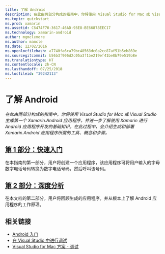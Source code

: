 ```yaml
---
title: 了解 Android
description: 在此由两部分构成的指南中，你将使用 Visual Studio for Mac 或 Visual Studio 生成第一个 Xamarin.Android 应用程序，并促进了解使用 Xamarin 进行 Android 应用程序开发的基础知识。 在此过程中，会介绍生成和部署 Xamarin.Android 应用程序所需的工具、概念和步骤。
ms.topic: quickstart
ms.prod: xamarin
ms.assetid: C6474F70-3617-46AD-93E8-BE66878EEC17
ms.technology: xamarin-android
author: mgmclemore
ms.author: mamcle
ms.date: 12/02/2016
ms.openlocfilehash: a7740fa6ca79bc48568dc0a2cc87af51b5eb869e
ms.sourcegitcommit: b56b3f906d2c05a3f1be219ef41be8b79e519b8e
ms.translationtype: HT
ms.contentlocale: zh-CN
ms.lasthandoff: 07/25/2018
ms.locfileid: "39242113"
---
```

# <a name="hello-android"></a>了解 Android

_在此由两部分构成的指南中，你将使用 Visual Studio for Mac 或 Visual Studio 生成第一个 Xamarin.Android 应用程序，并进一步了解使用 Xamarin 进行 Android 应用程序开发的基础知识。在此过程中，会介绍生成和部署 Xamarin.Android 应用程序所需的工具、概念和步骤。_

##  <a name="part-1-quickstartandroidget-startedhello-androidhello-android-quickstartmd"></a>[第 1 部分：快速入门](~/android/get-started/hello-android/hello-android-quickstart.md)

在本指南的第一部分，用户将创建一个应用程序，该应用程序可将用户输入的字母数字电话号码转换为数字电话号码，然后呼叫该号码。

##  <a name="part-2-deep-diveandroidget-startedhello-androidhello-android-deepdivemd"></a>[第 2 部分：深度分析](~/android/get-started/hello-android/hello-android-deepdive.md)

在本文档的第二部分，用户将回顾生成的应用程序，并从根本上了解 Android 应用程序的工作原理。


## <a name="related-links"></a>相关链接

- [Android 入门](http://developer.android.com/training/index.html)
- [在 Visual Studio 中进行调试](https://docs.microsoft.com/visualstudio/debugger/)
- [Visual Studio for Mac 方案 - 调试](https://github.com/xamarin/recipes/tree/master/Recipes/cross-platform/ide/debugging)
